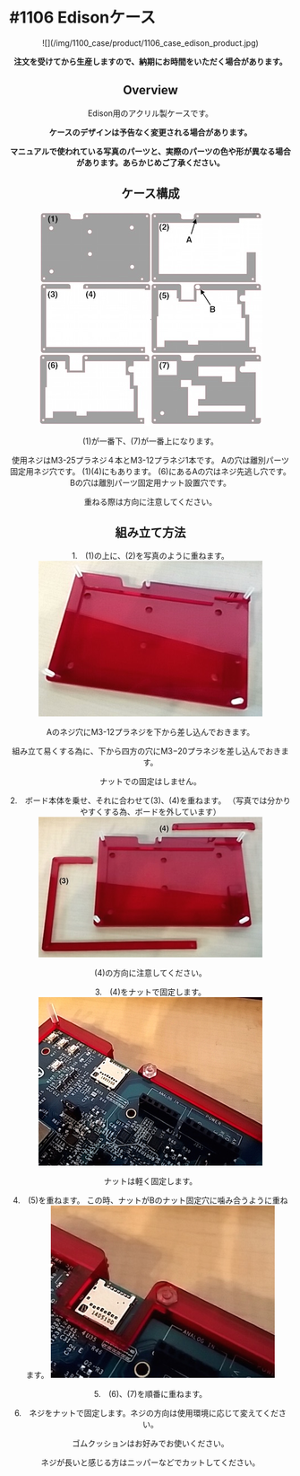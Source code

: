 # #1106 Edisonケース
<center>
![](/img/1100_case/product/1106_case_edison_product.jpg)
<!--COLORME-->

**注文を受けてから生産しますので、納期にお時間をいただく場合があります。**

## Overview
Edison用のアクリル製ケースです。

**ケースのデザインは予告なく変更される場合があります。**

**マニュアルで使われている写真のパーツと、実際のパーツの色や形が異なる場合があります。あらかじめご了承ください。**

## ケース構成

![](/img/1100_case/manual/edsn_00.jpg)

(1)が一番下、(7)が一番上になります。

使用ネジはM3-25プラネジ４本とM3-12プラネジ1本です。
Aの穴は離別パーツ固定用ネジ穴です。
(1)(4)にもあります。
(6)にあるAの穴はネジ先逃し穴です。
Bの穴は離別パーツ固定用ナット設置穴です。

重ねる際は方向に注意してください。

## 組み立て方法
1.　(1)の上に、(2)を写真のように重ねます。
![](/img/1100_case/manual/edsn_01.jpg)

Aのネジ穴にM3-12プラネジを下から差し込んでおきます。

組み立て易くする為に、下から四方の穴にM3−20プラネジを差し込んでおきます。

ナットでの固定はしません。

2.　ボード本体を乗せ、それに合わせて(3)、(4)を重ねます。
（写真では分かりやすくする為、ボードを外しています）
![](/img/1100_case/manual/edsn_02.jpg)

(4)の方向に注意してください。

3.　(4)をナットで固定します。
![](/img/1100_case/manual/edsn_03.jpg)

ナットは軽く固定します。

4.　(5)を重ねます。
この時、ナットがBのナット固定穴に噛み合うように重ねます。
![](/img/1100_case/manual/edsn_04.jpg)

5.　(6)、(7)を順番に重ねます。

6.　ネジをナットで固定します。ネジの方向は使用環境に応じて変えてください。

ゴムクッションはお好みでお使いください。

ネジが長いと感じる方はニッパーなどでカットしてください。
